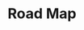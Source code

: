 # Road Map

<iframe
  :src="$withBase('/binary-tree.html')"
  width="100%"
  height="800"
  frameborder="0"
  scrolling="No"
  leftmargin="0"
  topmargin="0"
/>

打怪路线：

- 二叉树构建
- 二叉树深度优先遍历：144 -> 145 -> 146
- 二叉树层遍历：102 -> 104
- 二叉树的直径（左右子树分别讨论）： 543 -> 124

# 二叉树生成工具

力扣给出的二叉树 case 是 完全二叉树数组

需要先初始化为 TreeNode\* 树形结构

## 图形化

# 二叉树的遍历

二叉树有深度优先和广度优先两种遍历方式

其中深度优先遍历（dfs）又分为**前序、中序、后序**三种遍历方式

可以用递归和非递归方式实现

- 深度优先搜索
  - 前序遍历
  - 中序遍历
  - 后序遍历
- 宽度优先搜索

## DFS 题目

- **144.二叉树的前序遍历**
- **94.二叉树的中序遍历**
- **145.二叉树的后序遍历**

## DFS 模板

搜索模板

```cpp
public class Solution {
    public void traverse(TreeNode root) {
        if (root == null) {
            return;
        }
        // do something with root
        traverse(root.left);
        // do something with root
        traverse(root.right);
        // do something with root
    }
}
```

分治模板

```cpp
public class Solution {
    public ResultType traversal(TreeNode root) {
        // null or leaf
        if (root == null) {
            // do something and return;
        }

        // Divide
        ResultType left = traversal(root.left);
        ResultType right = traversal(root.right);

        // Conquer
        ResultType result = Merge from left and right.
        return result;
    }
}
```

## 前序遍历

遍历顺序：根左右

递归

```cpp
func dfs(root){
    visit(root)
    dfs(root.left)
    dfs(root.right)
}
```

代码实现

```cpp
class Solution {
private:
    vector<int > ans;
public:
    vector<int> preorderTraversal(TreeNode* root) {
        dfs(root);
        return ans;
    }
    void dfs(TreeNode* root){
        if (!root) return ;
        ans.push_back(root->val);
        dfs(root->left);
        dfs(root->right);
    }
};
```

非递归方式

用指针 p 表示当前位置，用一个来栈记录访问顺序

对于每一个当前节点 p，先访问 p, 然后右子树入栈，然后访问左子树

```cpp
栈S;
p= root;
while(p || S不空){
    while(p){
        访问p节点；
        p的右子树入S;
        p = p的左子树;
    }
    p = S栈顶弹出;
}
```

代码实现

```cpp
class Solution {
public:
    vector<int> preorderTraversal(TreeNode* root) {
        vector<int> ans;
        TreeNode* p = root;
        vector<TreeNode*> stk;
        while (p || !stk.empty()){
            while (p){
                ans.push_back(p->val);
                stk.push_back(p->right);
                p = p->left;
            }
            p = stk.back();
            stk.pop_back();
        }
        return ans;
    }
};
```

## 中序遍历

中序遍历：左根右

递归方式

```cpp
func dfs(root){
    dfs(root.left)
    visit(root)
    dfs(root.right)
}
```

非递归方式

思路：

先把左子树都进栈，依次出栈，访问左子树，出栈过程把右子树都入栈，
这样访问的顺序就是 左 根 右；
用一个指针 p 标记当前游标，一个栈保存访问顺序

对于每一个当前节点 p，先把左节点全部入栈，在出栈的过程中，依次访问根节点，右子树

```cpp
栈S;
p = root;
while(p || S不空){
    while(p){
        p入S;
        p = p的左子树;
    }
    p = S.top 出栈;
    访问p;
    p = p的右子树;
}
```

cpp 代码实现

```cpp
class Solution {
public:
    vector<int> inorderTraversal(TreeNode* root) {
        if (!root) return {};
        vector<TreeNode*> stk = {};
        vector<int> ans;
        TreeNode* p = root;
        while (p || !stk.empty()){
            while(p){
                stk.push_back(p);
                p = p->left;
            }
            p = stk.back();
            ans.push_back(p->val);
            stk.pop_back();
            p = p->right;
        }
        return ans;
    }
};
```

## 后序遍历

### 递归思路

```javascript
var postorderTraversal = function (root) {
  let ans = [];
  function dfs(root) {
    if (!root) return;
    dfs(root.left);
    dfs(root.right);
    ans.push(root.val);
  }
  dfs(root);
  return ans;
};
```

### 非递归思路

先得到根右左，然后逆序得到左右根

得到根右左的过程类似先序得到根左右，先把右子树访问完，把左子树压栈

```cpp
栈S;
p= root;
while(p || S不空){
    while(p){
        访问p节点；
        p的左子树入S;
        p = p的右子树;
    }
    p = S栈顶弹出;
}
结果序列逆序;
```

代码实现：

```cpp
class Solution {
public:
    vector<int> postorderTraversal(TreeNode* root) {
        vector<int> ans;
        vector<TreeNode*> stk;
        TreeNode* p = root;
        while (p || !stk.empty()){
            while(p){
                ans.push_back(p->val);
                stk.push_back(p->left);
                p = p->right;
            }
            p = stk.back();
            stk.pop_back();
        }
        reverse(ans.begin(), ans.end());
        return ans;
    }
};
```
